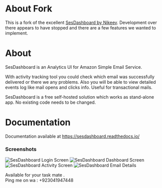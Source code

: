 

# About Fork
This is a fork of the excellent [SesDashboard by Nikeev](https://github.com/Nikeev/sesdashboard).  Development over there appears to have stopped and there are a few features we wanted to implement.

# About
SesDashboard is an Analytics UI for Amazon Simple Email Service.

With activity tracking tool you could check which email was successfully delivered or there we any problems. Also you will be able to view detailed events log like mail opens and clicks info. Useful for transactional mails.

SesDashboard is a free self-hosted solution which works as stand-alone app. No existing code needs to be changed.

# Documentation
Documentation available at https://sesdashboard.readthedocs.io/

### Screenshots
![SesDashboard Login Screen](docs/images/sesdashboard-login.png)
![SesDashboard Dashboard Screen](docs/images/sesdashboard-dashboard.png)
![SesDashboard Activity Screen](docs/images/sesdashboard-activity.png)
![SesDashboard Email Details](docs/images/sesdashboard-email-details.png)


Available for your task mate .  
Ping me on wa : +923041947448
